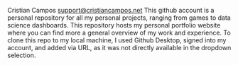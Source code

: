 Cristian Campos
support@cristiancampos.net
This github account is a personal repository for all my personal projects, ranging from games to data science dashboards.
This repository hosts my personal portfolio website where you can find more a general overview of my work and experience.
To clone this repo to my local machine, I used Github Desktop, signed into my account, and added via URL, as it was not directly available in the dropdown selection.
